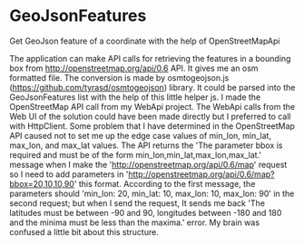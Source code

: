 # GeoJsonFeatures
Get GeoJson feature of a coordinate with the help of OpenStreetMapApi

The application can make API calls for retrieving the features in a bounding box from http://openstreetmap.org/api/0.6 API. It gives me an osm formatted file. The conversion is made by osmtogeojson.js (https://github.com/tyrasd/osmtogeojson) library. It could be parsed into the GeoJsonFeatures list with the help of this little helper js. I made the OpenStreetMap API call from my WebApi project. The WebApi calls from the Web UI of the solution could have been made directly but I preferred to call with HttpClient. Some problem that I have determined in the OpenStreetMap API caused not to set me up the edge case values of min_lon, min_lat, max_lon, and max_lat values. The API returns the 'The parameter bbox is required and must be of the form min_lon,min_lat,max_lon,max_lat.' message when I make the 'http://openstreetmap.org/api/0.6/map' request so I need to add parameters in 'http://openstreetmap.org/api/0.6/map?bbox=20,10,10,90' this format. According to the first message, the parameters should 'min_lon: 20, min_lat: 10, max_lon: 10, max_lon: 90' in the second request; but when I send the request, It sends me back 'The latitudes must be between -90 and 90, longitudes between -180 and 180 and the minima must be less than the maxima.' error. My brain was confused a little bit about this structure.
